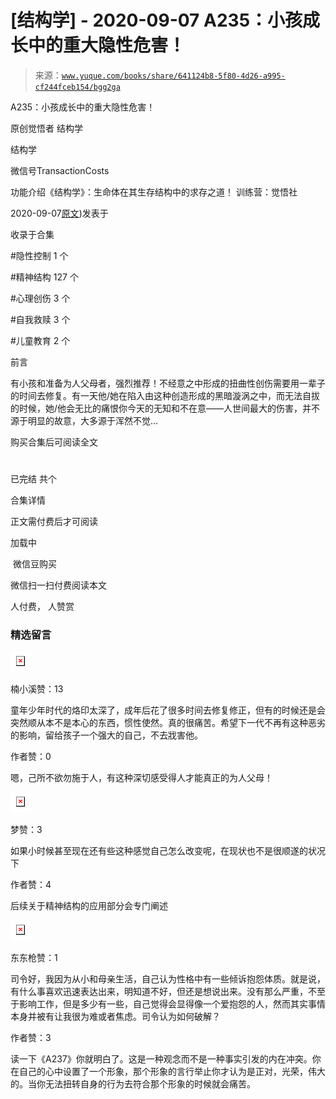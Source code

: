 # [结构学] - 2020-09-07 A235：小孩成长中的重大隐性危害！

> 来源：[`www.yuque.com/books/share/641124b8-5f80-4d26-a995-cf244fceb154/bgg2ga`](https://www.yuque.com/books/share/641124b8-5f80-4d26-a995-cf244fceb154/bgg2ga)



A235：小孩成长中的重大隐性危害！ 

原创觉悟者 结构学 

结构学 

微信号TransactionCosts 

功能介绍《结构学》：生命体在其生存结构中的求存之道！ 训练营：觉悟社 

2020-09-07[原文](https://mp.weixin.qq.com/s?__biz=MzIzMDYwOTM0Mg==&mid=2247484498&idx=1&sn=29d5df90e1621a833a1b091917d398c5&chksm=e8b19c83dfc61595ea43aa681ecf86e291392deeec080e32ab21cbacdd044c99e0d9ba86591e#rd))发表于 

收录于合集 

#隐性控制 1 个 

#精神结构 127 个 

#心理创伤 3 个 

#自我救赎 3 个 

#儿童教育 2 个 

前言 

有小孩和准备为人父母者，强烈推荐！不经意之中形成的扭曲性创伤需要用一辈子的时间去修复。有一天他/她在陷入由这种创造形成的黑暗漩涡之中，而无法自拔的时候，她/他会无比的痛恨你今天的无知和不在意——人世间最大的伤害，并不源于明显的故意，大多源于浑然不觉… 

购买合集后可阅读全文 

# 

已完结 共个 

合集详情 

正文需付费后才可阅读 

加载中 

 微信豆购买 

微信扫一扫付费阅读本文 

人付费， 人赞赏 

### 精选留言 

![](img/91de852eda59930b460aff329a3876f5.png)  

楠小溪赞：13 

童年少年时代的烙印太深了，成年后花了很多时间去修复修正，但有的时候还是会突然顺从本不是本心的东西，惯性使然。真的很痛苦。希望下一代不再有这种恶劣的影响，留给孩子一个强大的自己，不去戕害他。 

作者赞：0 

嗯，己所不欲勿施于人，有这种深切感受得人才能真正的为人父母！ 

![](img/168b1ff9c1401c6a37b4c2767afcd0b4.png)  

梦赞：3 

如果小时候甚至现在还有些这种感觉自己怎么改变呢，在现状也不是很顺遂的状况下 

作者赞：4 

后续关于精神结构的应用部分会专门阐述 

![](img/728b1b4d00f148082557c670271188b4.png)  

东东枪赞：1 

司令好，我因为从小和母亲生活，自己认为性格中有一些倾诉抱怨体质。就是说，有什么事喜欢迅速表达出来，明知道不好，但还是想说出来。没有那么严重，不至于影响工作，但是多少有一些，自己觉得会显得像一个爱抱怨的人，然而其实事情本身并被有让我很为难或者焦虑。司令认为如何破解？ 

作者赞：3 

读一下《A237》你就明白了。这是一种观念而不是一种事实引发的内在冲突。你在自己的心中设置了一个形象，那个形象的言行举止你才认为是正对，光荣，伟大的。当你无法扭转自身的行为去符合那个形象的时候就会痛苦。